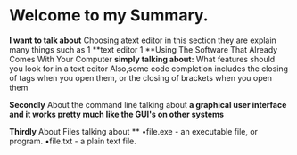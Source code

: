 # Welcome to my Summary.
 
**I want to talk about** Choosing atext editor in this section they are explain many things such as
1 **text editor
1 **Using The Software That Already Comes With Your Computer
**simply talking about:**
What features should you look for in a text editor Also,some code completion includes the closing of tags when you open them, or the closing of brackets when you open them
 
 
 
**Secondly** About the command line talking about **a graphical user interface and it works pretty much like the GUI's on other systems**
 
**Thirdly** About Files talking about ** •file.exe - an executable file, or program.
•file.txt - a plain text file.
